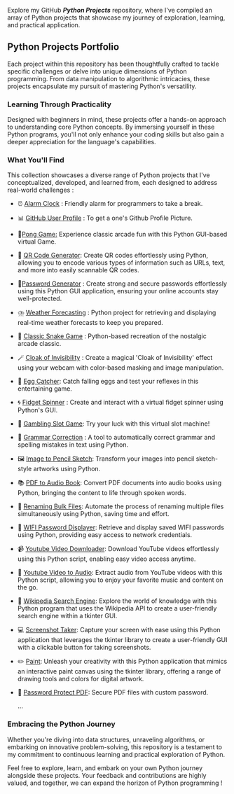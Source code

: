 Explore my GitHub ***Python Projects*** repository, where I've compiled an array of Python projects that showcase my journey of exploration, learning, and practical application.

## Python Projects Portfolio

Each project within this repository has been thoughtfully crafted to tackle specific challenges or delve into unique dimensions of Python programming. From data manipulation to algorithmic intricacies, these projects encapsulate my pursuit of mastering Python's versatility.

### Learning Through Practicality

Designed with beginners in mind, these projects offer a hands-on approach to understanding core Python concepts. By immersing yourself in these Python programs, you'll not only enhance your coding skills but also gain a deeper appreciation for the language's capabilities.

### What You'll Find

This collection showcases a diverse range of Python projects that I've conceptualized, developed, and learned from, each designed to address real-world challenges : 

* ⏰ [Alarm Clock](https://github.com/Gokul-Raja84/Python-Projects/tree/main/Alarm%20Clock) : Friendly alarm for programmers to take a break.
* 📊 [GitHub User Profile](https://github.com/Gokul-Raja84/Python-Projects/tree/main/Github%20User%20Profile) : To get a one's Github Profile Picture.
* 🏓[Pong Game:](https://github.com/Gokul-Raja84/Python-Projects/tree/main/Pong%20Game) Experience classic arcade fun with this Python GUI-based virtual Game.
* 🔗 [QR Code Generator](https://github.com/Gokul-Raja84/Python-Projects/tree/main/QR%20Code%20Generator): Create QR codes effortlessly using Python, allowing you to encode various types of information such as URLs, text, and more into easily scannable QR codes.
* 🔐[Password Generator](https://github.com/Gokul-Raja84/Python-Projects/tree/main/Password%20Generator) : Create strong and secure passwords effortlessly using this Python GUI application, ensuring your online accounts stay well-protected.
* ⛈️ [Weather Forecasting](https://github.com/Gokul-Raja84/Python-Projects/tree/main/Weather%20Forecasting) : Python project for retrieving and displaying real-time weather forecasts to keep you prepared.
* 🐍 [Classic Snake Game](https://github.com/Gokul-Raja84/Python-Projects/blob/main/Classic%20Snake%20Game.py) : Python-based recreation of the nostalgic arcade classic.
* 🪄 [Cloak of Invisibility](https://github.com/Gokul-Raja84/Python-Projects/blob/main/Cloak%20Of%20Invisibility%20in%20Py.py) : Create a magical 'Cloak of Invisibility' effect using your webcam with color-based masking and image manipulation.
* 🥚 [Egg Catcher](https://github.com/Gokul-Raja84/Python-Projects/blob/main/Egg%20Catcher%20-%20Game.py): Catch falling eggs and test your reflexes in this entertaining game.
* 🌀 [Fidget Spinner](https://github.com/Gokul-Raja84/Python-Projects/blob/main/Fidget%20spinner.py) : Create and interact with a virtual fidget spinner using Python's GUI.
* 🎰 [Gambling Slot Game](https://github.com/Gokul-Raja84/Python-Projects/blob/main/Gambling%20Slot%20Game.py): Try your luck with this virtual slot machine!
* 📝 [Grammar Correction](https://github.com/Gokul-Raja84/Python-Projects/blob/main/Grammar%20Correction%20in%20Py.py) : A tool to automatically correct grammar and spelling mistakes in text using Python.
* 🖼️ [Image to Pencil Sketch](https://github.com/Gokul-Raja84/Python-Projects/blob/main/Image%20to%20Pencil%20Sketch.py): Transform your images into pencil sketch-style artworks using Python.
* 📚 [PDF to Audio Book](https://github.com/Gokul-Raja84/Python-Projects/blob/main/PDF%20to%20Audio%20Book.py): Convert PDF documents into audio books using Python, bringing the content to life through spoken words.
* 🔄 [Renaming Bulk Files](https://github.com/Gokul-Raja84/Python-Projects/blob/main/Renaming%20Bulk%20Files.py): Automate the process of renaming multiple files simultaneously using Python, saving time and effort.
* 📶 [WIFI Password Displayer](https://github.com/Gokul-Raja84/Python-Projects/blob/main/WIFI%20Password%20Displayer.py): Retrieve and display saved WIFI passwords using Python, providing easy access to network credentials.
* 📹 [Youtube Video Downloader](https://github.com/Gokul-Raja84/Python-Projects/blob/main/Youtube%20Video%20Downloader.py): Download YouTube videos effortlessly using this Python script, enabling easy video access anytime.
* 🎵 [Youtube Video to Audio](https://github.com/Gokul-Raja84/Python-Projects/blob/main/Youtube%20Video%20to%20Audio.py): Extract audio from YouTube videos with this Python script, allowing you to enjoy your favorite music and content on the go.
* 📖 [Wikipedia Search Engine](https://github.com/Gokul-Raja84/Python-Projects/blob/main/Wikipedia%20Search%20Engine.py): Explore the world of knowledge with this Python program that uses the Wikipedia API to create a user-friendly search engine within a 
  tkinter GUI.
* 💻 [Screenshot Taker](https://github.com/Gokul-Raja84/Python-Projects/blob/main/Screenshot%20taker.py): Capture your screen with ease using this Python application that leverages the tkinter library to create a user-friendly GUI with a clickable button for taking screenshots.
* ✏️ [Paint](https://github.com/Gokul-Raja84/Python-Projects/blob/main/Paint%20GUI.py): Unleash your creativity with this Python application that mimics an interactive paint canvas using the tkinter library, offering a range of drawing tools and colors for digital artwork.
* 🔑 [Password Protect PDF](): Secure PDF files with custom password.

   ...
   
### Embracing the Python Journey

Whether you're diving into data structures, unraveling algorithms, or embarking on innovative problem-solving, this repository is a testament to my commitment to continuous learning and practical exploration of Python.

Feel free to explore, learn, and embark on your own Python journey alongside these projects. Your feedback and contributions are highly valued, and together, we can expand the horizon of Python programming !
